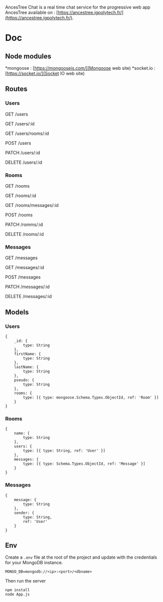 AncesTree Chat is a real time chat service for the progressive web app AncesTree available on : [https://ancestree.igpolytech.fr/](https://ancestree.igpolytech.fr/).

# Doc

## Node modules

*mongoose : [https://mongoosejs.com/](Mongoose web site)
*socket.io : [https://socket.io/](Socket IO web site)

## Routes 

### Users

GET /users

GET /users/:id

GET /users/rooms/:id

POST /users

PATCH /users/:id

DELETE /users/:id

### Rooms

GET /rooms

GET /rooms/:id

GET /rooms/messages/:id

POST /rooms

PATCH /romms/:id

DELETE /rooms/:id

### Messages

GET /messages

GET /messages/:id

POST /messages

PATCH /messages/:id

DELETE /messages/:id

## Models

### Users

```
{
    _id: {
        type: String
    },
    firstName: {
        type: String
    },
    lastName: {
        type: String
    },
    pseudo: {
        type: String
    },
    rooms: {
        type: [{ type: mongoose.Schema.Types.ObjectId, ref: 'Room' }]
    }
}
```
### Rooms

```
{
    name: {
        type: String
    },
    users: {
        type: [{ type: String, ref: 'User' }]
    },
    messages: {
        type: [{ type: Schema.Types.ObjectId, ref: 'Message' }]
    }
}   
```

### Messages
```
{
    message: {
        type: String
    },
    sender: {
        type: String,
        ref: 'User'
    }
}
```

## Env
Create a `.env` file at the root of the project and update with the credentials for your MongoDB instance.

```
MONGO_DB=mongodb://<ip>:<port>/<dbname>
```

Then run the server
```
npm install
node App.js
```

